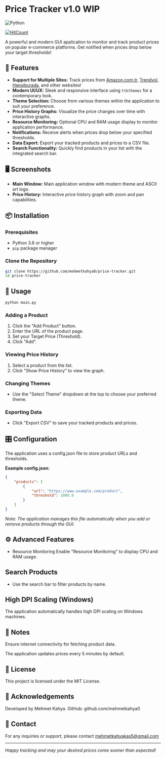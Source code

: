 # Price Tracker v1.0 WIP

![Python](https://img.shields.io/badge/python-3670A0?style=for-the-badge&logo=python&logoColor=ffdd54)

[![HitCount](https://hits.dwyl.com/mehmetkahya0/Discount-Tracker.svg?style=flat-square)](http://hits.dwyl.com/mehmetkahya0/Discount-Tracker)

A powerful and modern GUI application to monitor and track product prices on popular e-commerce platforms. Get notified when prices drop below your target thresholds!

## 🚀 Features

- **Support for Multiple Sites:** Track prices from [Amazon.com.tr](https://www.amazon.com.tr), [Trendyol](https://www.trendyol.com), [Hepsiburada](https://www.hepsiburada.com), and other websites!
- **Modern UI/UX:** Sleek and responsive interface using `ttkthemes` for a contemporary look.
- **Theme Selection:** Choose from various themes within the application to suit your preference.
- **Price History Graphs:** Visualize the price changes over time with interactive graphs.
- **Resource Monitoring:** Optional CPU and RAM usage display to monitor application performance.
- **Notifications:** Receive alerts when prices drop below your specified thresholds.
- **Data Export:** Export your tracked products and prices to a CSV file.
- **Search Functionality:** Quickly find products in your list with the integrated search bar.

## 🖥️ Screenshots

- **Main Window:** Main application window with modern theme and ASCII art logo.
- **Price History:** Interactive price history graph with zoom and pan capabilities.

## 📦 Installation
### Prerequisites

- Python 3.6 or higher
- `pip` package manager

### Clone the Repository

```bash
git clone https://github.com/mehmetkahya0/price-tracker.git
cd price-tracker
```

## 🔧 Usage
```python
python main.py
```

### Adding a Product
1. Click the "Add Product" button.
2. Enter the URL of the product page.
3. Set your Target Price (Threshold).
4. Click "Add".

### Viewing Price History
1. Select a product from the list.
2. Click "Show Price History" to view the graph.

### Changing Themes
-  Use the "Select Theme" dropdown at the top to choose your preferred theme.

### Exporting Data
- Click "Export CSV" to save your tracked products and prices.


## 🎛️ Configuration
The application uses a config.json file to store product URLs and thresholds.

**Example config.json:**
```json
{
    "products": [
        {
            "url": "https://www.example.com/product",
            "threshold": 1000.0
        }
    ]
}
```
*Note: The application manages this file automatically when you add or remove products through the GUI.*

## ⚙️ Advanced Features
- Resource Monitoring
Enable "Resource Monitoring" to display CPU and RAM usage.

## Search Products
- Use the search bar to filter products by name.


## High DPI Scaling (Windows)
The application automatically handles high DPI scaling on Windows machines.

## 📝 Notes
Ensure internet connectivity for fetching product data.

The application updates prices every 5 minutes by default.


## 📖 License
This project is licensed under the MIT License.

## 🙏 Acknowledgements
Developed by Mehmet Kahya.
GitHub: github.com/mehmetkahya0

## 📧 Contact
For any inquiries or support, please contact mehmetkahyakas5@gmail.com

--------------------------------------------
*Happy tracking and may your desired prices come sooner than expected!*
